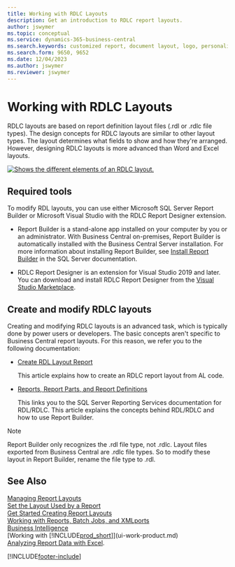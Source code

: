 ```yaml
---
title: Working with RDLC Layouts
description: Get an introduction to RDLC report layouts.
author: jswymer
ms.topic: conceptual
ms.service: dynamics-365-business-central
ms.search.keywords: customized report, document layout, logo, personalize
ms.search.form: 9650, 9652
ms.date: 12/04/2023
ms.author: jswymer
ms.reviewer: jswymer
---
```

# Working with RDLC Layouts

RDLC layouts are based on report definition layout files (.rdl or .rdlc file types). The design concepts for RDLC layouts are similar to other layout types. The layout determines what fields to show and how they're arranged. However, designing RDLC layouts is more advanced than Word and Excel layouts.

[![Shows the different elements of an RDLC layout.](media/rdlc-layout.png)](media/rdlc-layout.png#lightbox)

## Required tools

To modify RDL layouts, you can use either Microsoft SQL Server Report Builder or Microsoft Visual Studio with the RDLC Report Designer extension.

- Report Builder is a stand-alone app installed on your computer by you or an administrator. With Business Central on-premises, Report Builder is automatically installed with the Business Central Server installation. For more information about installing Report Builder, see [Install Report Builder](/sql/reporting-services/install-windows/install-report-builder) in the SQL Server documentation.

- RDLC Report Designer is an extension for Visual Studio 2019 and later. You can download and install RDLC Report Designer from the [Visual Studio Marketplace](https://marketplace.visualstudio.com/items?itemName=ProBITools.MicrosoftRdlcReportDesignerforVisualStudio-18001).

## Create and modify RDLC layouts

Creating and modifying RDLC layouts is an advanced task, which is typically done by power users or developers. The basic concepts aren't specific to Business Central report layouts. For this reason, we refer you to the following documentation:

- [Create RDL Layout Report](/dynamics365/business-central/dev-itpro/developer/devenv-howto-rdl-report-layout)

   This article explains how to create an RDLC report layout from AL code.

- [Reports, Report Parts, and Report Definitions](/sql/reporting-services/report-design/reports-report-parts-and-report-definitions-report-builder-and-ssrs?)

   This links you to the SQL Server Reporting Services documentation for RDL/RDLC. This article explains the concepts behind RDL/RDLC and how to use Report Builder.

> [!NOTE]
> Report Builder only recognizes the .rdl file type, not .rdlc. Layout files exported from Business Central are .rdlc file types. So to modify these layout in Report Builder, rename the file type to .rdl.

## See Also

[Managing Report Layouts](ui-manage-report-layouts.md)  
[Set the Layout Used by a Report](ui-set-report-layout.md)  
[Get Started Creating Report Layouts](ui-get-started-layouts.md)  
[Working with Reports, Batch Jobs, and XMLports](ui-work-report.md)  
[Business Intelligence](bi.md)  
[Working with [!INCLUDE[prod_short](includes/prod_short.md)]](ui-work-product.md)  
[Analyzing Report Data with Excel](report-analyze-excel.md).

[!INCLUDE[footer-include](includes/footer-banner.md)]
